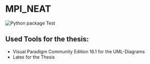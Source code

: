 # MPI_NEAT

![Python package Test](https://github.com/simonhauck/MPI_NEAT/workflows/Python%20package%20Test/badge.svg)

## Used Tools for the thesis:
- Visual Paradigm Community Edition 16.1 for the UML-Diagrams
- Latex for the Thesis
